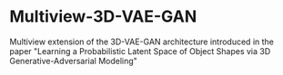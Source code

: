# Multiview-3D-VAE-GAN
Multiview extension of the 3D-VAE-GAN architecture introduced in the paper "Learning a Probabilistic Latent Space of Object Shapes via 3D Generative-Adversarial Modeling"

